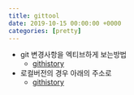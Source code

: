 ```yaml
---
title: gittool
date: 2019-10-15 00:00:00 +0000
categories: [pretty]
---
```


+ git 변경사항을 엑티브하게 보는방법
  + [githistory](https://github.com/pomber/git-history)
+ 로컬버전의 경우 아래의 주소로
  + [githistory](https://github.com/pomber/git-history/tree/master/cli)
